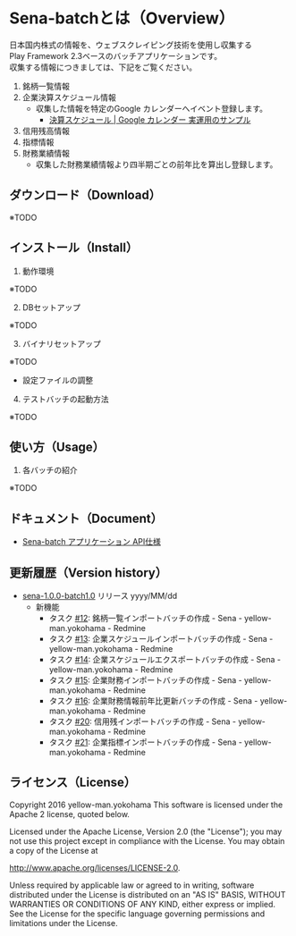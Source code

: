 # Sena-batchとは（Overview）

日本国内株式の情報を、ウェブスクレイピング技術を使用し収集する  
Play Framework 2.3ベースのバッチアプリケーションです。  
収集する情報につきましては、下記をご覧ください。

1. 銘柄一覧情報
2. 企業決算スケジュール情報
    * 収集した情報を特定のGoogle カレンダーへイベント登録します。
        * [決算スケジュール | Google カレンダー 実運用のサンプル](https://calendar.google.com/calendar/embed?src=24qrq6gcmnq39tep0bvjfjf9o8%40group.calendar.google.com&ctz=Asia/Tokyo "決算スケジュール | Google カレンダー 実運用のサンプル")
3. 信用残高情報
4. 指標情報
5. 財務業績情報
    * 収集した財務業績情報より四半期ごとの前年比を算出し登録します。



## ダウンロード（Download）

※TODO



## インストール（Install）

1. 動作環境

※TODO

2. DBセットアップ

※TODO

3. バイナリセットアップ

※TODO

* 設定ファイルの調整

4. テストバッチの起動方法

※TODO



## 使い方（Usage）

1. 各バッチの紹介

※TODO



## ドキュメント（Document）

* [Sena-batch アプリケーション API仕様](http://sena.yellow-man.yokohama/javadoc/batch/)



## 更新履歴（Version history）

* [sena-1.0.0-batch1.0](https://office.yellow-man.yokohama/redmine/versions/1) リリース yyyy/MM/dd
    * 新機能
        * タスク [#12](https://office.yellow-man.yokohama/redmine/issues/12): 銘柄一覧インポートバッチの作成 - Sena - yellow-man.yokohama - Redmine 
        * タスク [#13](https://office.yellow-man.yokohama/redmine/issues/13): 企業スケジュールインポートバッチの作成 - Sena - yellow-man.yokohama - Redmine 
        * タスク [#14](https://office.yellow-man.yokohama/redmine/issues/14): 企業スケジュールエクスポートバッチの作成 - Sena - yellow-man.yokohama - Redmine 
        * タスク [#15](https://office.yellow-man.yokohama/redmine/issues/15): 企業財務インポートバッチの作成 - Sena - yellow-man.yokohama - Redmine 
        * タスク [#16](https://office.yellow-man.yokohama/redmine/issues/16): 企業財務情報前年比更新バッチの作成 - Sena - yellow-man.yokohama - Redmine 
        * タスク [#20](https://office.yellow-man.yokohama/redmine/issues/20): 信用残インポートバッチの作成 - Sena - yellow-man.yokohama - Redmine 
        * タスク [#21](https://office.yellow-man.yokohama/redmine/issues/21): 企業指標インポートバッチの作成 - Sena - yellow-man.yokohama - Redmine 



## ライセンス（License）

Copyright 2016 yellow-man.yokohama
This software is licensed under the Apache 2 license, quoted below.

Licensed under the Apache License, Version 2.0 (the "License"); you may not use this project except in compliance with
the License. You may obtain a copy of the License at

http://www.apache.org/licenses/LICENSE-2.0.

Unless required by applicable law or agreed to in writing, software distributed under the License is distributed on an
"AS IS" BASIS, WITHOUT WARRANTIES OR CONDITIONS OF ANY KIND, either express or implied. See the License for the specific
language governing permissions and limitations under the License.
